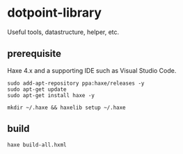 # dotpoint-library
Useful tools, datastructure, helper, etc. 

## prerequisite
Haxe 4.x and a supporting IDE such as Visual Studio Code.
```shell
sudo add-apt-repository ppa:haxe/releases -y
sudo apt-get update
sudo apt-get install haxe -y

mkdir ~/.haxe && haxelib setup ~/.haxe
```

## build
```shell
haxe build-all.hxml
```
